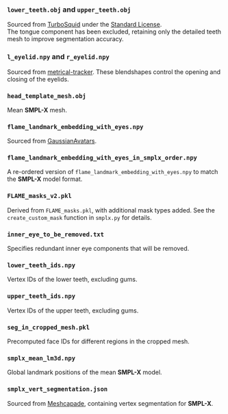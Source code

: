 ### `lower_teeth.obj` and `upper_teeth.obj`  
Sourced from [TurboSquid](https://www.turbosquid.com/3d-models/realistic-human-jaws-and-tongue-3d-model-2014042) under the [Standard License](https://blog.turbosquid.com/turbosquid-3d-model-license/).  
The tongue component has been excluded, retaining only the detailed teeth mesh to improve segmentation accuracy.  

### `l_eyelid.npy` and `r_eyelid.npy`  
Sourced from [metrical-tracker](https://github.com/Zielon/metrical-tracker/tree/master/flame/blendshapes). These blendshapes control the opening and closing of the eyelids.  

### `head_template_mesh.obj`  
Mean **SMPL-X** mesh.  

### `flame_landmark_embedding_with_eyes.npy`  
Sourced from [GaussianAvatars](https://github.com/ShenhanQian/GaussianAvatars).  

### `flame_landmark_embedding_with_eyes_in_smplx_order.npy`  
A re-ordered version of `flame_landmark_embedding_with_eyes.npy` to match the **SMPL-X** model format.  

### `FLAME_masks_v2.pkl`  
Derived from `FLAME_masks.pkl`, with additional mask types added. See the `create_custom_mask` function in `smplx.py` for details.  

### `inner_eye_to_be_removed.txt`  
Specifies redundant inner eye components that will be removed.  

### `lower_teeth_ids.npy`  
Vertex IDs of the lower teeth, excluding gums.  

### `upper_teeth_ids.npy`  
Vertex IDs of the upper teeth, excluding gums.  

### `seg_in_cropped_mesh.pkl`  
Precomputed face IDs for different regions in the cropped mesh.  

### `smplx_mean_lm3d.npy`  
Global landmark positions of the mean **SMPL-X** model.  

### `smplx_vert_segmentation.json`  
Sourced from [Meshcapade](https://meshcapade.wiki/assets/SMPL_body_segmentation/smplx/smplx_vert_segmentation.json), containing vertex segmentation for **SMPL-X**.  

 